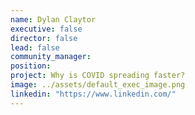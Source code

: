 ```yaml
---
name: Dylan Claytor
executive: false
director: false
lead: false
community_manager:   
position:  
project: Why is COVID spreading faster?
image: ../assets/default_exec_image.png
linkedin: "https://www.linkedin.com/"
---
```

